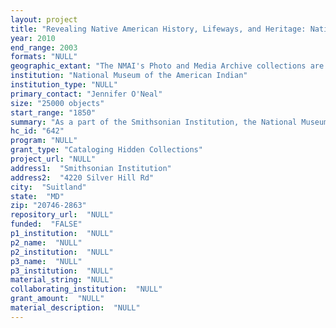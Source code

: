 ```yaml
--- 
layout: project 
title: "Revealing Native American History, Lifeways, and Heritage: National Museum of the American Indian Photo and Media Archives Cataloging Project"
year: 2010
end_range: 2003
formats: "NULL"
geographic_extant: "The NMAI's Photo and Media Archive collections are geographically comprehensive of Native peoples, covering the entire Western Hemisphere."
institution: "National Museum of the American Indian"
institution_type: "NULL"
primary_contact: "Jennifer O'Neal"
size: "25000 objects"
start_range: "1850"
summary: "As a part of the Smithsonian Institution, the National Museum of the American Indian's Archive Center is the preeminent repository for primary sources documenting indigenous history, lifeways, and traditions. The Photo Archive ethnographic collection contains approximately 125,000 images (negatives, vintage prints, transparencies, lantern slides, glass-plate negatives, color slides, and digital photos) comprising one of the foremost collection of images of Native American culture and history from the mid-nineteenth century to the present. The collection includes historic scenes, portraits, and field photographs of the Museum's ethnographic and archaeological expeditions in North America, Mexico, and South and Central America. The Media Archive historic collection consists of over approximately 5,000 video tapes, motion picture films, and audio recordings, dating from 1902 to the present. Native communities from North and South America are represented in field work, interviews, documentary recordings, and performances. NMAI's collection contains a vast array of formats from throughout the history of audiovisual recording, including motion picture film, analog and digital video tape recordings, and audio recordings on wax cylinders, phonograph discs, audio tape, and compact disc. This collection is a major archive of endangered indigenous lifeways, traditions, and history. Together, the Photo and Media Archives provide a rich, diverse account of Native peoples."
hc_id: "642"
program: "NULL"
grant_type: "Cataloging Hidden Collections"
project_url: "NULL"
address1:  "Smithsonian Institution"
address2:  "4220 Silver Hill Rd"
city:  "Suitland"
state:  "MD"
zip: "20746-2863"
repository_url:  "NULL"
funded:  "FALSE"
p1_institution:  "NULL"
p2_name:  "NULL"
p2_institution:  "NULL"
p3_name:  "NULL"
p3_institution:  "NULL"
material_string: "NULL"
collaborating_institution:  "NULL"
grant_amount:  "NULL"
material_description:  "NULL"
---
```

